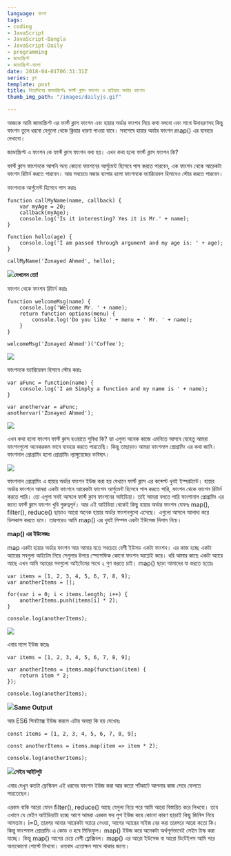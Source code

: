 ```yaml
---
language: বাংলা
tags:
- coding
- JavaScript
- JavaScript-Bangla
- JavaScript-Daily
- programming
- জাভাস্ক্রিপ্ট
- জাভাস্ক্রিপ্ট-বাংলা
date: 2018-04-01T06:31:31Z
series: ব্লগ
template: post
title: নিত্যদিনের জাভাস্ক্রিপ্টঃ ফার্স্ট ক্লাস ফাংশন ও হাইয়ার অর্ডার ফাংশন
thumb_img_path: "/images/dailyjs.gif"

---
```

আজকে আমি জাভাস্ক্রিপ্ট এর ফার্স্ট ক্লাস ফাংশন এবং হায়ার অর্ডার ফাংশন নিয়ে কথা বলবো এবং সাথে উদাহরণসহ কিছু ফাংশন তুলে ধরবো যেগুলো থেকে ক্লিয়ার ধারণা পাওয়া যাবে। সবশেষে হায়ার অর্ডার ফাংশন map() এর ব্যবহার দেখাবো।

জাভাস্ক্রিপ্ট এ ফাংশন কে ফার্স্ট ক্লাস ফাংশন বলা হয়। এখন কথা হলো ফার্স্ট ক্লাস ফাংশন কি?

ফার্স্ট ক্লাস ফাংশনকে আপনি অন্য কোনো ফাংশনের আর্গুমেন্ট হিসেবে পাস করতে পারবেন, এক ফাংশন থেকে আরেকটা ফাংশন রিটার্ন করতে পারবেন। আর সবচেয়ে মজার ব্যাপার হলো ফাংশনকে ভ্যারিয়েবল হিসাবেও স্টোর করতে পারবেন।

ফাংশনকে আর্গুমেন্ট হিসেবে পাস করাঃ

    function callMyName(name, callback) {
        var myAge = 20;
        callback(myAge);
        console.log('Is it interesting? Yes it is Mr.' + name);
    }
        
    function hello(age) {
        console.log('I am passed through argument and my age is: ' + age);
    }
    
    callMyName('Zonayed Ahmed', hello);

![](https://cdn-images-1.medium.com/max/800/1*LWcOaGMKITB9Fsl35n_B5g.png)**দেখলেন তো!**

ফাংশন থেকে ফাংশন রিটার্ন করাঃ

    function welcomeMsg(name) {
        console.log('Welcome Mr. ' + name);
        return function options(menu) {
            console.log('Do you like ' + menu + ' Mr. ' + name);
        }
    }
    
    welcomeMsg('Zonayed Ahmed')('Coffee');

![](https://cdn-images-1.medium.com/max/800/1*vRELsxYmPL812L9splLpUw.png)

ফাংশনকে ভ্যারিয়েবল হিসাবে স্টোর করাঃ

    var aFunc = function(name) {
        console.log('I am Simply a function and my name is ' + name);
    }
    
    var anothervar = aFunc;
    anothervar('Zonayed Ahmed');

![](https://cdn-images-1.medium.com/max/800/1*CWQPydIhFKxs1Iu9vhu6-A.png)

এখন কথা হলো ফাংশন ফার্স্ট ক্লাস হওয়াতে সুবিধা কি? হ্যা এগুলা অনেক কাজে এমনিতে আসবে যেহেতু আমরা ফাংশনগুলো অনেকরকম ভাবে ব্যবহার করতে পারতেছি। কিন্তু তাছাড়াও আমরা ফাংশনাল প্রোগ্রামিং এর কথা জানি। ফাংশনাল প্রোগ্রামিং হলো প্রোগ্রামিং ল্যাঙ্গুয়েজের ভবিষ্যৎ।

![](https://cdn-images-1.medium.com/max/800/0*6zPMmrcnbXcitRGM.)

ফাংশনাল প্রোগ্রামিং এ হায়ার অর্ডার ফাংশন ইউজ করা হয় যেখানে ফার্স্ট ক্লাস এর কন্সেপ্ট খুবই ইম্পরট্যান্ট। হায়ার অর্ডার ফাংশনে আমরা একটা ফাংশনে আরেকটা ফাংশন আর্গুমেন্ট হিসেবে পাস করতে পারি, ফাংশন থেকে ফাংশন রিটার্ন করতে পারি। তো এগুলা সবই আসলে ফার্স্ট ক্লাস ফাংশনের আইডিয়া। তাই আমরা বলতে পারি ফাংশানাল প্রোগ্রামিং এর জন্যে ফার্স্ট ক্লাস ফাংশন খুবি গুরুত্বপূর্ন। আর এই আইডিয়া থেকেই কিছু হায়ার অর্ডার ফাংশন যেমনঃ map(), filter(), reduce() ছাড়াও আরো অনেক হায়ার অর্ডার ফাংশনগুলো এসেছে। এগুলো আসলে আলাদা করে ডিসকাস করতে হবে। তারপরেও আমি map() এর খুবই সিম্পল একটা ইউসেজ দিলাম নিচে।

**map() এর ইউসেজঃ**

map একটা হায়ার অর্ডার ফাংশন আর আমার মতে সবচেয়ে বেশী ইউসড একটা ফাংশন। এর কাজ হচ্ছে একটা অ্যারের সবগুলা আইটেম নিয়ে সেগুলার উপরে স্পেসেফিক কোনো ফাংশন অ্যাপ্লাই করে। ধরি আমার কাছে একটা অ্যারে আছে এখন আমি অ্যারের সবগুলো আইটেমের সাথে ২ গুণ করতে চাই। map() ছাড়া আমাদের যা করতে হতোঃ

    var items = [1, 2, 3, 4, 5, 6, 7, 8, 9];
    var anotherItems = [];
    
    for(var i = 0; i < items.length; i++) {
        anotherItems.push(items[i] * 2);
    }
    
    console.log(anotherItems);

![](https://cdn-images-1.medium.com/max/800/1*PdQGdEquZNqRQ6RT8h2G-Q.png)

এবার ম্যাপ ইউজ করেঃ

    var items = [1, 2, 3, 4, 5, 6, 7, 8, 9];
    
    var anotherItems = items.map(function(item) {
        return item * 2;
    });
    
    console.log(anotherItems);

![](https://cdn-images-1.medium.com/max/800/1*RzSCAiuf-6fuDG_oAdLUrw.png)**Same Output**

আর ES6 সিনট্যাক্স ইউজ করলে এটার অবস্থা কি হয় দেখেনঃ

    const items = [1, 2, 3, 4, 5, 6, 7, 8, 9];
    
    const anotherItems = items.map(item => item * 2);
    
    console.log(anotherItems);

![](https://cdn-images-1.medium.com/max/800/1*LWZ5HlMHBL-63bL-RRCY7Q.png)**সেইম আইটপুট**

এবার দেখুন কতটা ফ্লেস্কিবল এই ধরনের ফাংশন ইউজ করা আর কতো শর্টকাটে আপনার কাজ সেরে ফেলতে পারতেছেন।

এরকম বাকি আরো যেমন filter(), reduce() আছে যেগুলা নিয়ে পরে আমি আরো বিস্তারিত করে লিখবো। তবে এখানে যে মেইন আইডিয়াটা হচ্ছে আগে আমরা এরকম ফর লুপ ইউজ করে কোনো কারণ ছাড়াই কিছু জিনিস নিয়ে আসতাম। i=0, তারপর আবার আরেকটা অ্যারে নেওয়া, আগের অ্যারের সাইজ বের করা তারপরে আরো কতো কি। কিন্তু ফাংশনাল প্রোগ্রামিং এ কোড ও হবে মিনিংফুল। map() ইউজ করে অনেকটা অর্থপূর্নভাবেই সেইম টাস্ক করা যাচ্ছে। কিন্তু map() আগের চেয়ে বেশী ফ্লেক্সিবল। map() এর আরো ইউসেজ বা আরো ডিটেইলস আমি পরে অন্যকোনো পোস্টে লিখবো। ধন্যবাদ এতোক্ষন সাথে থাকার জন্যে।